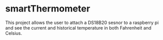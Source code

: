 # smartThermometer
This project allows the user to attach a DS18B20 sesnor to a raspberry pi and see the current and historical temperature in both Fahrenheit and Celsius.
